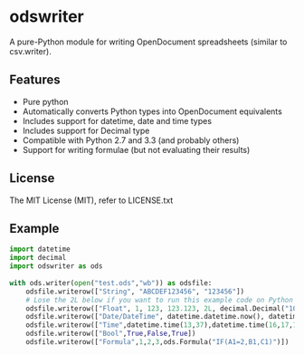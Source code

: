 odswriter
=========

A pure-Python module for writing OpenDocument spreadsheets (similar to csv.writer).

Features
-------------
 - Pure python
 - Automatically converts Python types into OpenDocument equivalents
 - Includes support for datetime, date and time types
 - Includes support for Decimal type
 - Compatible with Python 2.7 and 3.3 (and probably others)
 - Support for writing formulae (but not evaluating their results)

License
-----------
The MIT License (MIT), refer to LICENSE.txt

Example
---------
```python
import datetime
import decimal
import odswriter as ods
    
with ods.writer(open("test.ods","wb")) as odsfile:
    odsfile.writerow(["String", "ABCDEF123456", "123456"])
    # Lose the 2L below if you want to run this example code on Python 3, Python 3 has no long type.
    odsfile.writerow(["Float", 1, 123, 123.123, 2L, decimal.Decimal("10.321")])
    odsfile.writerow(["Date/DateTime", datetime.datetime.now(), datetime.date(1989,11,9)])
    odsfile.writerow(["Time",datetime.time(13,37),datetime.time(16,17,18)])
    odsfile.writerow(["Bool",True,False,True])
    odsfile.writerow(["Formula",1,2,3,ods.Formula("IF(A1=2,B1,C1)")])
```

